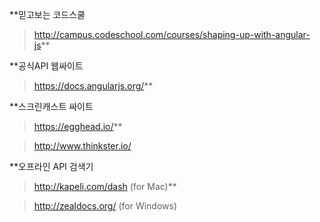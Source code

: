 **믿고보는 코드스쿨
> http://campus.codeschool.com/courses/shaping-up-with-angular-js**

**공식API 웹싸이트
> https://docs.angularjs.org/**

**스크린캐스트 싸이트
> https://egghead.io/**

> http://www.thinkster.io/

**오프라인 API 검색기
> http://kapeli.com/dash (for Mac)**

> http://zealdocs.org/ (for Windows)